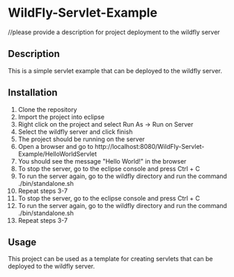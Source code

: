 # WildFly-Servlet-Example
//please provide a description for project deployment to the wildfly server 

## Description

This is a simple servlet example that can be deployed to the wildfly server.

## Installation

1. Clone the repository
2. Import the project into eclipse
3. Right click on the project and select Run As -> Run on Server
4. Select the wildfly server and click finish
5. The project should be running on the server
6. Open a browser and go to http://localhost:8080/WildFly-Servlet-Example/HelloWorldServlet
7. You should see the message "Hello World!" in the browser
8. To stop the server, go to the eclipse console and press Ctrl + C
9. To run the server again, go to the wildfly directory and run the command ./bin/standalone.sh
10. Repeat steps 3-7
11. To stop the server, go to the eclipse console and press Ctrl + C
12. To run the server again, go to the wildfly directory and run the command ./bin/standalone.sh
13. Repeat steps 3-7

## Usage

This project can be used as a template for creating servlets that can be deployed to the wildfly server.


